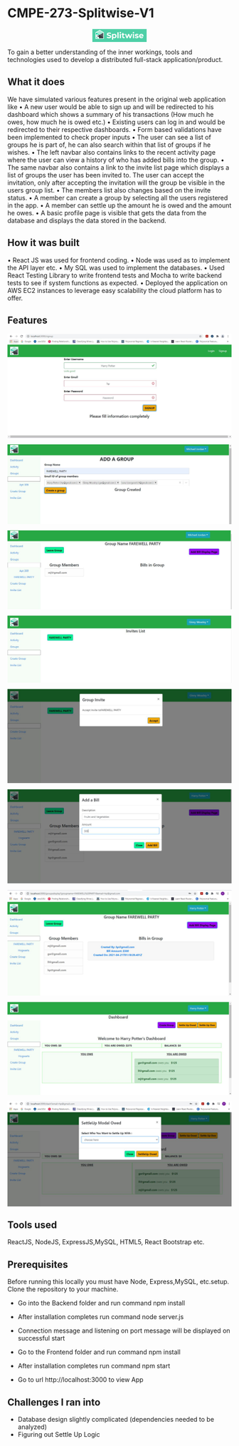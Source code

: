 # CMPE-273-Splitwise-V1
<p align="center">  
  <img  align="center" src="https://github.com/Yusuf-Juzar-Soni/CMPE-273-Splitwise-V1/blob/main/Frontend/src/Components/assets/splitwise_logo.png">
</p>

To gain a better understanding of the inner workings, tools and technologies used to develop a distributed full-stack application/product. 

## What it does
We have simulated various features present in the original web application like
•	A new user would be able to sign up and will be redirected to his dashboard which shows a summary of his transactions (How much he owes, how much he is owed etc.)
•	Existing users can log in and would be redirected to their respective dashboards.
•	Form based validations have been implemented to check proper inputs
•	The user can see a list of groups he is part of, he can also search within that list of groups if he wishes.
•	The left navbar also contains links to the recent activity page where the user can view a history of who has added bills into the group.
•	The same navbar also contains a link to the invite list page which displays a list of groups the user has been invited to. The user can accept the invitation, only   after accepting the invitation will the group be visible in the users group list.
•	The members list also changes based on the invite status.
•	 A member can create a group by selecting all the users registered in the app.
•	A member can settle up the amount he is owed and the amount he owes.
•	A basic profile page is visible that gets the data from the database and displays the data stored in the backend.


## How it was built
•	React JS was used for frontend coding.
•	Node was used as to implement the API layer etc.
•	My SQL was used to implement the databases.
•	Used React Testing Library to write frontend tests and Mocha to write backend tests to see if system functions as expected.
•	Deployed the application on AWS EC2 instances to leverage easy scalability the cloud platform has to offer.
 
## Features
<p align="center">  
  <img  align="center" src="https://github.com/Yusuf-Juzar-Soni/CMPE-273-Splitwise-V2/blob/main/Frontend/src/Components/assets/img21.jpg">
</p>
<p align="center">  
  <img  align="center" src="https://github.com/Yusuf-Juzar-Soni/CMPE-273-Splitwise-V2/blob/main/Frontend/src/Components/assets/img33.jpg">
</p>
<p align="center">  
  <img  align="center" src="https://github.com/Yusuf-Juzar-Soni/CMPE-273-Splitwise-V2/blob/main/Frontend/src/Components/assets/img34.jpg">
</p>
<p align="center">  
  <img  align="center" src="https://github.com/Yusuf-Juzar-Soni/CMPE-273-Splitwise-V2/blob/main/Frontend/src/Components/assets/img44.jpg">
</p>
<p align="center">  
  <img  align="center" src="https://github.com/Yusuf-Juzar-Soni/CMPE-273-Splitwise-V2/blob/main/Frontend/src/Components/assets/img45.jpg">
</p>
<p align="center">  
  <img  align="center" src="https://github.com/Yusuf-Juzar-Soni/CMPE-273-Splitwise-V2/blob/main/Frontend/src/Components/assets/img46.jpg">
</p>
<p align="center">  
  <img  align="center" src="https://github.com/Yusuf-Juzar-Soni/CMPE-273-Splitwise-V2/blob/main/Frontend/src/Components/assets/img54.jpg">
</p>
<p align="center">  
  <img  align="center" src="https://github.com/Yusuf-Juzar-Soni/CMPE-273-Splitwise-V2/blob/main/Frontend/src/Components/assets/img88.jpg">
</p>
<p align="center">  
  <img  align="center" src="https://github.com/Yusuf-Juzar-Soni/CMPE-273-Splitwise-V2/blob/main/Frontend/src/Components/assets/img89.jpg">
</p>



## Tools used 
 ReactJS, NodeJS, ExpressJS,MySQL, HTML5, React Bootstrap etc.

## Prerequisites
Before running this locally you must have Node, Express,MySQL, etc.setup. 
Clone the repository to your machine.
* Go into the Backend folder and run command npm install
* After installation completes run command node server.js
* Connection message and listening on port message will be displayed on successful start

* Go to the Frontend folder and run command npm install
* After installation completes run command npm start
* Go to url http://localhost:3000 to view App

## Challenges I  ran into
* Database design slightly complicated (dependencies needed to be analyzed)
* Figuring out Settle Up Logic  






